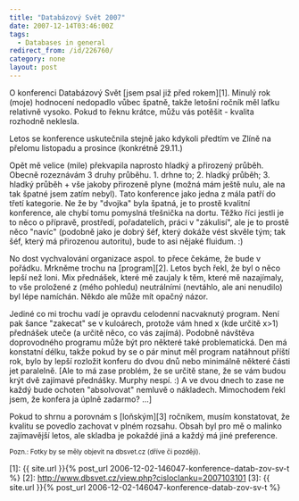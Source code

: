 ```yaml
---
title: "Databázový Svět 2007"
date: 2007-12-14T03:46:00Z
tags:
  - Databases in general
redirect_from: /id/226760/
category: none
layout: post
---
```

O konferenci Databázový Svět [jsem psal již před rokem][1]. Minulý rok (moje) hodnocení nedopadlo vůbec špatně, takže letošní ročník měl laťku relativně vysoko. Pokud to řeknu krátce, můžu vás potěšit - kvalita rozhodně neklesla.

Letos se konference uskutečnila stejně jako kdykoli předtím ve Zlíně na přelomu listopadu a prosince (konkrétně 29.11.)

Opět mě velice (mile) překvapila naprosto hladký a přirozený průběh. Obecně rozeznávám 3 druhy průběhu. 1. drhne to; 2. hladký průběh; 3. hladký průběh + vše jakoby přirozeně plyne (možná mám ještě nulu, ale na tak špatné jsem zatím nebyl). Tato konference jako jedna z mála patří do třetí kategorie. Ne že by "dvojka" byla špatná, je to prostě kvalitní konference, ale chybí tomu pomyslná třešnička na dortu. Těžko říci jestli je to něco o přípravě, prostředí, pořadatelích, práci v "zákulisí", ale je to prostě něco "navíc" (podobně jako je dobrý šéf, který dokáže vést skvěle tým; tak šéf, který má přirozenou autoritu), bude to asi nějaké fluidum. :)

No dost vychvalování organizace aspol. to přece čekáme, že bude v pořádku. Mrkněme trochu na [program][2]. Letos bych řekl, že byl o něco lepší než loni. Mix přednášek, které mě zaujaly k těm, které mě nazajímaly, to vše proložené z (mého pohledu) neutrálními (nevtáhlo, ale ani nenudilo) byl lépe namíchán. Někdo ale může mít opačný názor.

Jediné co mi trochu vadí je opravdu celodenní nacvaknutý program. Není pak šance "zakecat" se v kuloárech, protože vám hned x (kde určitě x>1) přednášek uteče (a určitě něco, co vás zajímá). Podobně návštěva doprovodného programu může být pro některé také problematická. Den má konstatní délku, takže pokud by se o pár minut měl program natáhnout příští rok, bylo by lepší rozložit konferu do dvou dnů nebo minimálně některé části jet paralelně. [Ale to má zase problém, že se určitě stane, že se vám budou krýt dvě zajímavé přednášky. Murphy nespí. :) A ve dvou dnech to zase ne každý bude ochoten "absolvovat" nemluvě o nákladech. Mimochodem řekl jsem, že konfera ja úplně zadarmo? ...]

Pokud to shrnu a porovnám s [loňským][3] ročníkem, musím konstatovat, že kvalitu se povedlo zachovat v plném rozsahu. Obsah byl pro mě o malinko zajímavější letos, ale skladba je pokaždé jiná a každý má jiné preference.

<small>Pozn.: Fotky by se měly objevit na dbsvet.cz (dříve či později).</small>

[1]: {{ site.url }}{% post_url 2006-12-02-146047-konference-datab-zov-sv-t %}
[2]: http://www.dbsvet.cz/view.php?cisloclanku=2007103101
[3]: {{ site.url }}{% post_url 2006-12-02-146047-konference-datab-zov-sv-t %}